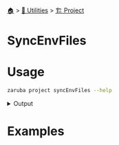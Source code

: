 <!--startTocHeader-->
[🏠](../../README.md) > [🔧 Utilities](../README.md) > [🏗️ Project](README.md)
# SyncEnvFiles
<!--endTocHeader-->

# Usage

<!--startCode-->
```bash
zaruba project syncEnvFiles --help
```
 
<details>
<summary>Output</summary>
 
```````
Update environment files (*.env) in project file's directory

Usage:
  zaruba project syncEnvFiles [projectFile] [flags]

Flags:
  -h, --help   help for syncEnvFiles
```````
</details>
<!--endCode-->

# Examples



<!--startTocSubtopic-->

<!--endTocSubtopic-->